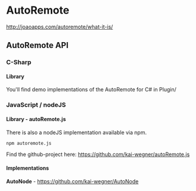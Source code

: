 AutoRemote
==========
http://joaoapps.com/autoremote/what-it-is/

## AutoRemote API
### C-Sharp
#### Library 
You'll find demo implementations of the AutoRemote for C# in Plugin/

### JavaScript / nodeJS
#### Library - autoRemote.js
There is also a nodeJS implementation available via npm.
```bash
npm autoremote.js
```
Find the github-project here:
https://github.com/kai-wegner/autoRemote.js

#### Implementations
**AutoNode** - https://github.com/kai-wegner/AutoNode
